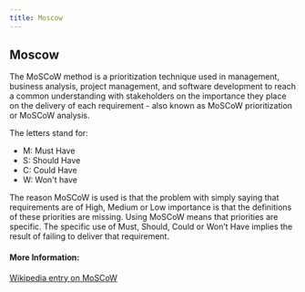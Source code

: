 ```yaml
---
title: Moscow
---
```

## Moscow

The MoSCoW method is a prioritization technique used in management, business analysis, project management, and software development to reach a common understanding with stakeholders on the importance they place on the delivery of each requirement - also known as MoSCoW prioritization or MoSCoW analysis.

The letters stand for:

* M: Must Have
* S: Should Have
* C: Could Have
* W: Won't have 

The reason MoSCoW is used is that the problem with simply saying that requirements are of High, Medium or Low importance is that the definitions of these priorities are missing. Using MoSCoW means that priorities are specific. The specific use of Must, Should, Could or Won’t Have implies the result of failing to deliver that requirement.

#### More Information:
[Wikipedia entry on MoSCoW](https://en.wikipedia.org/wiki/MoSCoW_method)



